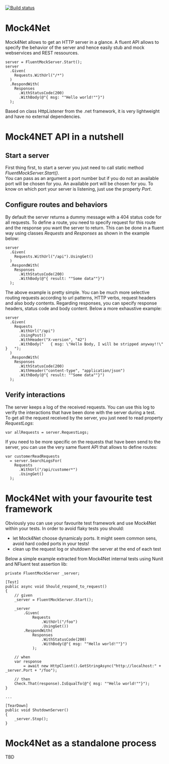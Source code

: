 [![Build status](https://ci.appveyor.com/api/projects/status/h2rb5mjk50u2n8hy?svg=true)](https://ci.appveyor.com/project/alexvictoor/mock4net)

# Mock4Net
Mock4Net allows to get an HTTP server in a glance. A fluent API allows to specify the behavior of the server and hence easily stub and mock webservices and REST ressources.
```
server = FluentMockServer.Start();
server
  .Given(
    Requests.WithUrl("/*")
  )
  .RespondWith(
    Responses
      .WithStatusCode(200)
      .WithBody(@"{ msg: ""Hello world!""}")
  );
```

Based on class HttpListener from the .net framework, it is very lightweight and have no external dependencies. 

# Mock4NET API in a nutshell

## Start a server
First thing first, to start a server you just need to call static method *FluentMockServer.Start()*.  
You can pass as an argument a port number but if you do not an available port will be chosen for you. 
An available port will be chosen for you. To know on which port your server is listening, just use the property *Port*.

## Configure routes and behaviors
By default the server returns a dummy message with a 404 status code for all requests. To define a route, you need to specify request for this route and the response you want the server to return. This can be done in a fluent way using classes *Requests* and *Responses* as shown in the example below:
```
server
  .Given(
    Requests.WithUrl("/api").UsingGet()
  )
  .RespondWith(
    Responses
      .WithStatusCode(200)
      .WithBody(@"{ result: ""Some data""}")
  ); 
```

The above example is pretty simple. You can be much more selective routing requests according to url patterns, HTTP verbs, request headers and also body contents. Regarding responses, you can specify response headers, status code and body content.
Below a more exhaustive example:
```
server
  .Given(
    Requests
      .WithUrl("/api")
      .UsingPost()
      .WithHeader("X-version", "42")
      .WithBody("   { msg: \"Hello Body, I will be stripped anyway!!\" }   ");
  )
  .RespondWith(
    Responses
      .WithStatusCode(200)
      .WithHeader("content-type", "application/json")
      .WithBody(@"{ result: ""Some data""}")
  ); 
```

## Verify interactions
The server keeps a log of the received requests. You can use this log to verify the interactions that have been done with the server during a test.  
To get all the request received by the server, you just need to read property *RequestLogs*:
```
var allRequests = server.RequestLogs;
```
If you need to be more specific on the requests that have been send to the server, you can use the very same fluent API that allows to define routes:
```
var customerReadRequests 
  = server.SearchLogsFor(
    Requests
      .WithUrl("/api/customer*")
      .UsingGet()
  ); 
```

# Mock4Net with your favourite test framework

Obviously you can use your favourite test framework and use Mock4Net within your tests. In order to avoid flaky tests you should:
  - let Mock4Net choose dynamicaly ports. It might seem common sens, avoid hard coded ports in your tests!
  - clean up the request log or shutdown the server at the end of each test

Below a simple example extracted from Mock4Net internal tests using Nunit and NFluent test assertion lib:
```
private FluentMockServer _server;

[Test]
public async void Should_respond_to_request()
{
    // given
    _server = FluentMockServer.Start();

    _server
        .Given(
            Requests
                .WithUrl("/foo")
                .UsingGet())
        .RespondWith(
            Responses
                .WithStatusCode(200)
                .WithBody(@"{ msg: ""Hello world!""}")
            );

    // when
    var response 
        = await new HttpClient().GetStringAsync("http://localhost:" + _server.Port + "/foo");
    
    // then
    Check.That(response).IsEqualTo(@"{ msg: ""Hello world!""}");
}

...

[TearDown]
public void ShutdownServer()
{
    _server.Stop();
}
```


# Mock4Net as a standalone process

TBD
